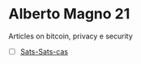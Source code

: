 # Alberto Magno 21
Articles on bitcoin, privacy e security

- [ ] [Sats-Sats-cas](https://github.com/AlbertoMagno21/Bisquit_not_cookie/blob/Privacy/Sats-Sats-car.md)
